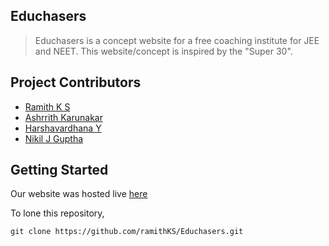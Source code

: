## Educhasers
> Educhasers is a concept website for a free coaching institute for JEE and NEET. This website/concept is inspired by the "Super 30".
## Project Contributors
* [Ramith K S](https://github.com/ramithKS/)
* [Ashrrith Karunakar](https://github.com/ashrrithk/)
* [Harshavardhana Y](https://github.com/Harsha3205)
* [Nikil J Guptha](https://github.com/)

## Getting Started
Our website was hosted live [here](http://educhasers.xyz/)

To lone this repository,
```
git clone https://github.com/ramithKS/Educhasers.git
```
